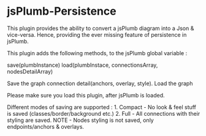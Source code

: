jsPlumb-Persistence
===================

This plugin provides the ability to convert a jsPlumb diagram into a Json &amp; vice-versa.
Hence, providing the ever missing feature of persistence in jsPlumb.

This plugin adds the following methods, to the jsPlumb global variable :

save(plumbInstance)
load(plumbInstace, connectionsArray, nodesDetailArray)

Save the graph connection detail(anchors, overlay, style).
Load the graph

Please make sure you load this plugin, after jsPlumb is loaded.

Different modes of saving are supported :
        1. Compact - No look & feel stuff is saved (classes/border/background etc.)
        2. Full - All connections with their styling are saved. 
                NOTE - Nodes styling is not saved, only endpoints/anchors & overlays.
